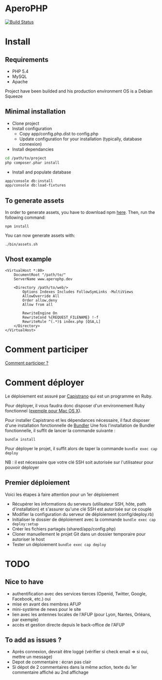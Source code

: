 AperoPHP
========

[![Build Status](https://secure.travis-ci.org/afup/aperophp.png?branch=master)](http://travis-ci.org/afup/aperophp)

Install
=======

Requirements
------------

* PHP 5.4
* MySQL
* Apache

Project have been builded and his production environment OS is a Debian Squeeze

Minimal installation
--------------------

* Clone project
* Install configuration
  * Copy app/config.php.dist to config.php
  * Update configuration for your installation (typically, database connexion)
* Install dependancies
```bash
cd /path/to/project
php composer.phar install
```
* Install and populate database
```bash
app/console db:install
app/console db:load-fixtures
```

To generate assets
------------------

In order to generate assets, you have to download npm [here](http://npmjs.org/ "npm official website").
Then, run the following command:

    npm install

You can now generate assets with:

    ./bin/assets.sh

Vhost example
-------------

    <VirtualHost *:80>
        DocumentRoot "/path/to/"
        ServerName www.aperophp.dev

        <Directory /path/to/web/>
            Options Indexes Includes FollowSymLinks -MultiViews
            AllowOverride All
            Order allow,deny
            Allow from all
 
            RewriteEngine On
            RewriteCond %{REQUEST_FILENAME} !-f
            RewriteRule ^(.*)$ index.php [QSA,L]    
        </Directory>
    </VirtualHost>

Comment participer
==================

[Comment participer ?](https://github.com/afup/aperophp/wiki/Comment-contribuer)

Comment déployer
================

Le déploiement est assuré par [Capistrano](https://github.com/capistrano/capistrano) qui est un programme en Ruby.

Pour déployer, il vous faudra donc disposer d'un environnement Ruby fonctionnel ([exemple pour Mac OS X](http://pym.me/posts/installer-et-configurer-un-environnement-de-developpement-ruby-sur-mac-os-x/)).

Pour installer Capistrano et les dépendances nécessaire, il faut disposer d'une installation fonctionnelle de [Bundler](http://bundler.io/)
Une fois l'installation de Bundler fonctionnelle, il suffit de lancer la commande suivante :

```
bundle install
```

Pour déployer le projet, il suffit alors de taper la commande `bundle exec cap deploy`

NB : il est nécessaire que votre clé SSH soit autorisée sur l'utilisateur pour pouvoir déployer

Premier déploiement
-------------------

Voici les étapes à faire attention pour un 1er déploiement

* Récupérer les informations du serveurs (utilisateur SSH, hôte, path d'installation) et s'assurer qu'une clé SSH est autorisée sur ce couple
* Modifier la configuration du serveur de déploiement (config/deploy.rb)
* Initialiser le dossier de déploiement avec la commande `bundle exec cap deploy:setup`
* Créer les fichiers partagés (shared/app/config.php)
* Cloner manuellement le projet Git dans un dossier temporaire pour autoriser le host
* Tester un déploiement `bundle exec cap deploy`

TODO
====

Nice to have
------------

* authentification avec des services tierces (Openid, Twitter, Google, Facebook, etc.) oui 
* mise en avant des membres AFUP
* mini-système de news pour le site
* lien avec les antennes locales de l'AFUP (pour Lyon, Nantes, Orléans, par exemple)
* accès et gestion directe depuis le back-office de l'AFUP

To add as issues ?
------------------

* Après connexion, devrait être loggé (vérifier si check email => si oui, mettre un message)
* Depot de commentaire : écran pas clair
* Si dépot de 2 commentaires dans la même action, texte du 1er commentaire affiché au 2nd affichage
